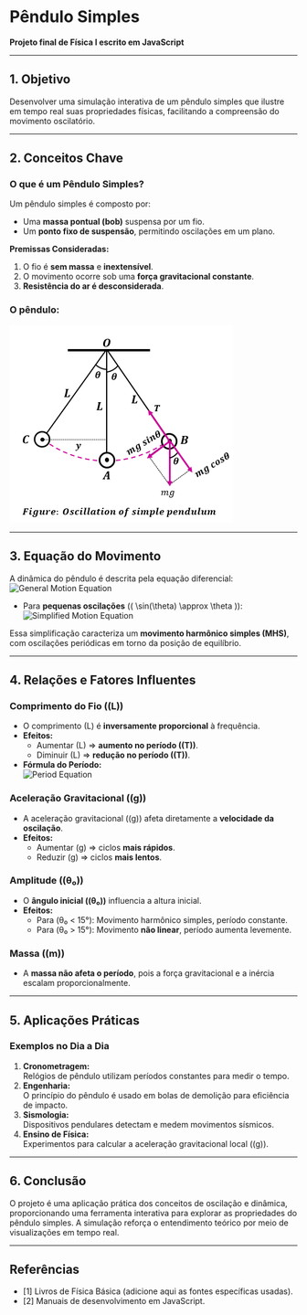 # **Pêndulo Simples**

**Projeto final de Física I escrito em JavaScript**

---

## **1. Objetivo**

Desenvolver uma simulação interativa de um pêndulo simples que ilustre em tempo real suas propriedades físicas, facilitando a compreensão do movimento oscilatório.

---

## **2. Conceitos Chave**

### **O que é um Pêndulo Simples?**

Um pêndulo simples é composto por:  
- Uma **massa pontual (bob)** suspensa por um fio.  
- Um **ponto fixo de suspensão**, permitindo oscilações em um plano.

**Premissas Consideradas:**  
1. O fio é **sem massa** e **inextensível**.  
2. O movimento ocorre sob uma **força gravitacional constante**.  
3. **Resistência do ar é desconsiderada**.

### **O pêndulo:**
![Placeholder for Pêndulo Simples Diagram](pendulum.png)

---

## **3. Equação do Movimento**

A dinâmica do pêndulo é descrita pela equação diferencial:  
![General Motion Equation](./equation_1.png)

- Para **pequenas oscilações** (\( \sin(\theta) \approx \theta \)):  
![Simplified Motion Equation](./equation_2.png)

Essa simplificação caracteriza um **movimento harmônico simples (MHS)**, com oscilações periódicas em torno da posição de equilíbrio.

---

## **4. Relações e Fatores Influentes**

### **Comprimento do Fio (\(L\))**
- O comprimento \(L\) é **inversamente proporcional** à frequência.  
- **Efeitos:**  
  - Aumentar \(L\) => **aumento no período (\(T\))**.  
  - Diminuir \(L\) => **redução no período (\(T\))**.  
- **Fórmula do Período:**  
![Period Equation](./equation_3.png)

### **Aceleração Gravitacional (\(g\))**
- A aceleração gravitacional (\(g\)) afeta diretamente a **velocidade da oscilação**.  
- **Efeitos:**  
  - Aumentar \(g\) => ciclos **mais rápidos**.  
  - Reduzir \(g\) => ciclos **mais lentos**.

### **Amplitude (\(θ₀\))**
- O **ângulo inicial (\(θ₀\))** influencia a altura inicial.  
- **Efeitos:**  
  - Para \(θ₀ < 15°\): Movimento harmônico simples, período constante.  
  - Para \(θ₀ > 15°\): Movimento **não linear**, período aumenta levemente.

### **Massa (\(m\))**
- A **massa não afeta o período**, pois a força gravitacional e a inércia escalam proporcionalmente.

---

## **5. Aplicações Práticas**

### **Exemplos no Dia a Dia**
1. **Cronometragem:**  
   Relógios de pêndulo utilizam períodos constantes para medir o tempo.  
2. **Engenharia:**  
   O princípio do pêndulo é usado em bolas de demolição para eficiência de impacto.  
3. **Sismologia:**  
   Dispositivos pendulares detectam e medem movimentos sísmicos.  
4. **Ensino de Física:**  
   Experimentos para calcular a aceleração gravitacional local (\(g\)).

---

## **6. Conclusão**

O projeto é uma aplicação prática dos conceitos de oscilação e dinâmica, proporcionando uma ferramenta interativa para explorar as propriedades do pêndulo simples. A simulação reforça o entendimento teórico por meio de visualizações em tempo real.

---

## **Referências**
- [1] Livros de Física Básica (adicione aqui as fontes específicas usadas).  
- [2] Manuais de desenvolvimento em JavaScript.

